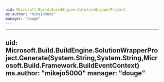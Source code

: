 ```yaml
---
uid: Microsoft.Build.BuildEngine.SolutionWrapperProject
ms.author: "mikejo5000"
manager: "douge"
---
```


---
uid: Microsoft.Build.BuildEngine.SolutionWrapperProject.Generate(System.String,System.String,Microsoft.Build.Framework.BuildEventContext)
ms.author: "mikejo5000"
manager: "douge"
---
